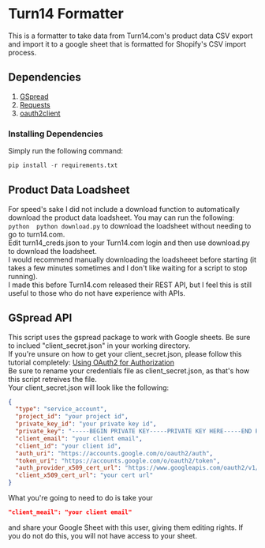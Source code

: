 # Turn14 Formatter
This is a formatter to take data from Turn14.com's product data CSV export and import it to a google sheet that is formatted for Shopify's CSV import process.

## Dependencies
1. [GSpread](https://github.com/burnash/gspread)
1. [Requests](https://github.com/requests/requests)
1. [oauth2client](https://github.com/google/oauth2client)  
### Installing Dependencies
Simply run the following command:
```python
pip install -r requirements.txt
```

## Product Data Loadsheet
For speed's sake I did not include a download function to automatically download the product data loadsheet. You may can run the following: ```python 
python download.py``` to download the loadsheet without needing to go to turn14.com.  
Edit turn14_creds.json to your Turn14.com login and then use download.py to download the loadsheet.  
I would recommend manually downloading the loadsheeet before starting (it takes a few minutes sometimes and I don't like waiting for a script to stop running).  
I made this before Turn14.com released their REST API, but I feel this is still useful to those who do not have experience with APIs.  

## GSpread API
This script uses the gspread package to work with Google sheets. Be sure to inclued "client_secret.json" in your working directory.  
If you're unsure on how to get your client_secret.json, please follow this tutorial completely: [Using OAuth2 for Authorization](http://gspread.readthedocs.io/en/latest/oauth2.html)  
Be sure to rename your credentials file as client_secret.json, as that's how this script retreives the file.  
Your client_secret.json will look like the following:
```json
{
  "type": "service_account",
  "project_id": "your project id",
  "private_key_id": "your private key id",
  "private_key": "-----BEGIN PRIVATE KEY-----PRIVATE KEY HERE-----END PRIVATE KEY-----\n",
  "client_email": "your client email",
  "client_id": "your client id",
  "auth_uri": "https://accounts.google.com/o/oauth2/auth",
  "token_uri": "https://accounts.google.com/o/oauth2/token",
  "auth_provider_x509_cert_url": "https://www.googleapis.com/oauth2/v1/certs",
  "client_x509_cert_url": "your cert url"
}
```
What you're going to need to do is take your 
```json 
"client_meail": "your client email"
```
and share your Google Sheet with this user, giving them editing rights. If you do not do this, you will not have access to your sheet.
